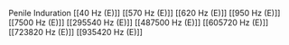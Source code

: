 Penile Induration
[[40 Hz (E)]]
[[570 Hz (E)]]
[[620 Hz (E)]]
[[950 Hz (E)]]
[[7500 Hz (E)]]
[[295540 Hz (E)]]
[[487500 Hz (E)]]
[[605720 Hz (E)]]
[[723820 Hz (E)]]
[[935420 Hz (E)]]